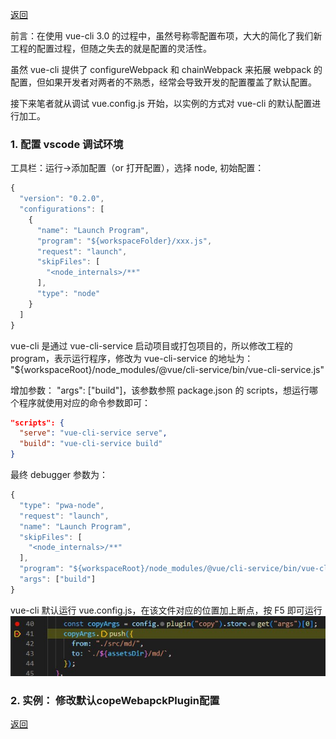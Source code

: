 [返回](./index.md)

前言：在使用 vue-cli 3.0 的过程中，虽然号称零配置布项，大大的简化了我们新工程的配置过程，但随之失去的就是配置的灵活性。

虽然 vue-cli 提供了 configureWebpack 和 chainWebpack 来拓展 webpack 的配置，但如果开发者对两者的不熟悉，经常会导致开发的配置覆盖了默认配置。

接下来笔者就从调试 vue.config.js 开始，以实例的方式对 vue-cli 的默认配置进行加工。

### 1. 配置 vscode 调试环境

工具栏：运行->添加配置（or 打开配置），选择 node, 初始配置：

```javascript
{
  "version": "0.2.0",
  "configurations": [
    {
      "name": "Launch Program",
      "program": "${workspaceFolder}/xxx.js",
      "request": "launch",
      "skipFiles": [
        "<node_internals>/**"
      ],
      "type": "node"
    }
  ]
}
```

vue-cli 是通过 vue-cli-service 启动项目或打包项目的，所以修改工程的 program，表示运行程序，修改为 vue-cli-service 的地址为： "${workspaceRoot}/node_modules/@vue/cli-service/bin/vue-cli-service.js"

增加参数： "args": ["build"]，该参数参照 package.json 的 scripts，想运行哪个程序就使用对应的命令参数即可：

```json
"scripts": {
  "serve": "vue-cli-service serve",
  "build": "vue-cli-service build"
}
```

最终 debugger 参数为：

```javascript
{
  "type": "pwa-node",
  "request": "launch",
  "name": "Launch Program",
  "skipFiles": [
    "<node_internals>/**"
  ],
  "program": "${workspaceRoot}/node_modules/@vue/cli-service/bin/vue-cli-service.js",
  "args": ["build"]
}
```

vue-cli 默认运行 vue.config.js，在该文件对应的位置加上断点，按 F5 即可运行
![image](./image/breakpoint.jpg)

### 2. 实例： 修改默认copeWebapckPlugin配置

[返回](./index.md)
